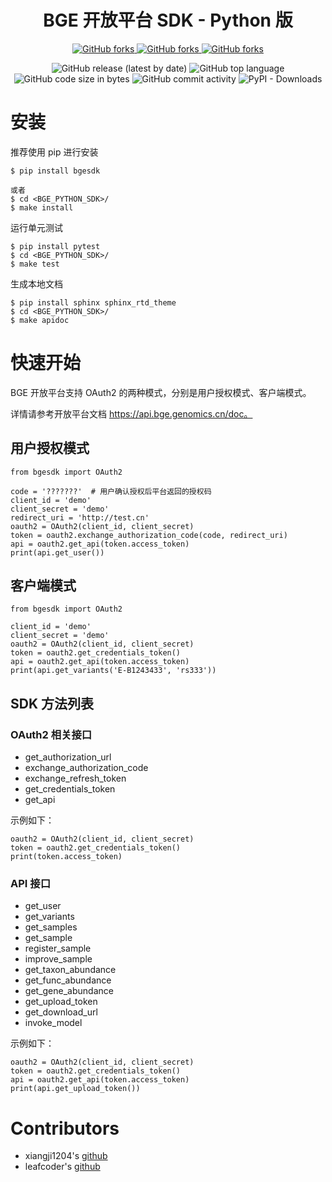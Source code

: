 <div align="center">

# BGE 开放平台 SDK - Python 版

<p>
    <!-- Place this tag where you want the button to render. -->
    <a class="github-button" href="https://github.com/teambge/bge-python-sdk/subscription" data-color-scheme="no-preference: light; light: light; dark: dark;" data-show-count="true" aria-label="Watch teambge/bge-python-sdk on GitHub">
        <img alt="GitHub forks" src="https://img.shields.io/github/watchers/teambge/bge-python-sdk?style=social">
    </a>
    <a class="github-button" href="https://github.com/teambge/bge-python-sdk" data-color-scheme="no-preference: light; light: light; dark: dark;" data-show-count="true" aria-label="Star teambge/bge-python-sdk on GitHub">
        <img alt="GitHub forks" src="https://img.shields.io/github/stars/teambge/bge-python-sdk?style=social">
    </a>
    <a class="github-button" href="https://github.com/teambge/bge-python-sdk/fork" data-color-scheme="no-preference: light; light: light; dark: dark;" data-show-count="true" aria-label="Fork teambge/bge-python-sdk on GitHub">
        <img alt="GitHub forks" src="https://img.shields.io/github/forks/teambge/bge-python-sdk?style=social">
    </a>
</p>

<p>
    <img src="https://img.shields.io/github/v/release/teambge/bge-python-sdk" data-origin="https://img.shields.io/github/v/release/teambge/bge-python-sdk" alt="GitHub release (latest by date)">
    <img src="https://img.shields.io/github/languages/top/teambge/bge-python-sdk" data-origin="https://img.shields.io/github/languages/top/teambge/bge-python-sdk" alt="GitHub top language">
    <img src="https://img.shields.io/github/languages/code-size/teambge/bge-python-sdk" data-origin="https://img.shields.io/github/languages/code-size/teambge/bge-python-sdk" alt="GitHub code size in bytes">
    <img src="https://img.shields.io/github/commit-activity/w/teambge/bge-python-sdk" data-origin="https://img.shields.io/github/commit-activity/w/teambge/bge-python-sdk" alt="GitHub commit activity">
    <img src="https://img.shields.io/pypi/dm/bge_python_sdk" data-origin="https://img.shields.io/pypi/dm/bge_python_sdk" alt="PyPI - Downloads">
</p>

</div>

# 安装

推荐使用 pip 进行安装

    $ pip install bgesdk

    或者
    $ cd <BGE_PYTHON_SDK>/
    $ make install

运行单元测试

    $ pip install pytest
    $ cd <BGE_PYTHON_SDK>/
    $ make test

生成本地文档

    $ pip install sphinx sphinx_rtd_theme
    $ cd <BGE_PYTHON_SDK>/
    $ make apidoc


# 快速开始

BGE 开放平台支持 OAuth2 的两种模式，分别是用户授权模式、客户端模式。

详情请参考开放平台文档 https://api.bge.genomics.cn/doc。

## 用户授权模式

```
from bgesdk import OAuth2

code = '???????'  # 用户确认授权后平台返回的授权码
client_id = 'demo'
client_secret = 'demo'
redirect_uri = 'http://test.cn'
oauth2 = OAuth2(client_id, client_secret)
token = oauth2.exchange_authorization_code(code, redirect_uri)
api = oauth2.get_api(token.access_token)
print(api.get_user())
```

## 客户端模式

```
from bgesdk import OAuth2

client_id = 'demo'
client_secret = 'demo'
oauth2 = OAuth2(client_id, client_secret)
token = oauth2.get_credentials_token()
api = oauth2.get_api(token.access_token)
print(api.get_variants('E-B1243433', 'rs333'))
```

## SDK 方法列表

### OAuth2 相关接口

* get_authorization_url
* exchange_authorization_code
* exchange_refresh_token
* get_credentials_token
* get_api

示例如下：

```
oauth2 = OAuth2(client_id, client_secret)
token = oauth2.get_credentials_token()
print(token.access_token)
```

### API 接口

* get_user
* get_variants
* get_samples
* get_sample
* register_sample
* improve_sample
* get_taxon_abundance
* get_func_abundance
* get_gene_abundance
* get_upload_token
* get_download_url
* invoke_model

示例如下：

```
oauth2 = OAuth2(client_id, client_secret)
token = oauth2.get_credentials_token()
api = oauth2.get_api(token.access_token)
print(api.get_upload_token())
```

# Contributors

* xiangji1204's [github](https://github.com/xiangji1204)
* leafcoder's [github](https://github.com/leafcoder)